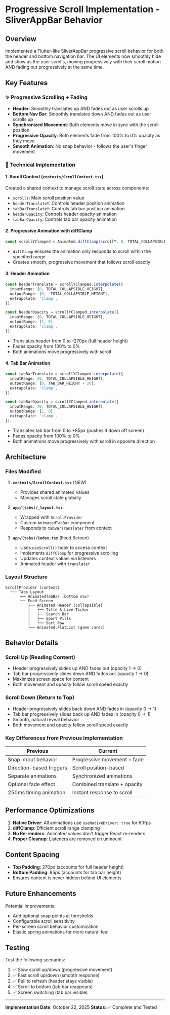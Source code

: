 # Progressive Scroll Implementation - SliverAppBar Behavior

## Overview
Implemented a Flutter-like SliverAppBar progressive scroll behavior for both the header and bottom navigation bar. The UI elements now smoothly hide and show as the user scrolls, moving progressively with their scroll motion AND fading out progressively at the same time.

## Key Features

### ✨ **Progressive Scrolling + Fading**
- **Header**: Smoothly translates up AND fades out as user scrolls up
- **Bottom Nav Bar**: Smoothly translates down AND fades out as user scrolls up
- **Synchronized Movement**: Both elements move in sync with the scroll position
- **Progressive Opacity**: Both elements fade from 100% to 0% opacity as they move
- **Smooth Animation**: No snap behavior - follows the user's finger movement

### 🎯 **Technical Implementation**

#### 1. **Scroll Context** (`contexts/ScrollContext.tsx`)
Created a shared context to manage scroll state across components:
- `scrollY`: Main scroll position value
- `headerTranslateY`: Controls header position animation
- `tabBarTranslateY`: Controls tab bar position animation
- `headerOpacity`: Controls header opacity animation
- `tabBarOpacity`: Controls tab bar opacity animation

#### 2. **Progressive Animation with diffClamp**
```typescript
const scrollYClamped = Animated.diffClamp(scrollY, 0, TOTAL_COLLAPSIBLE_HEIGHT);
```
- `diffClamp` ensures the animation only responds to scroll within the specified range
- Creates smooth, progressive movement that follows scroll exactly

#### 3. **Header Animation**
```typescript
const headerTranslate = scrollYClamped.interpolate({
  inputRange: [0, TOTAL_COLLAPSIBLE_HEIGHT],
  outputRange: [0, -TOTAL_COLLAPSIBLE_HEIGHT],
  extrapolate: 'clamp',
});

const headerOpacity = scrollYClamped.interpolate({
  inputRange: [0, TOTAL_COLLAPSIBLE_HEIGHT],
  outputRange: [1, 0],
  extrapolate: 'clamp',
});
```
- Translates header from 0 to -270px (full header height)
- Fades opacity from 100% to 0%
- Both animations move progressively with scroll

#### 4. **Tab Bar Animation**
```typescript
const tabBarTranslate = scrollYClamped.interpolate({
  inputRange: [0, TOTAL_COLLAPSIBLE_HEIGHT],
  outputRange: [0, TAB_BAR_HEIGHT + 20],
  extrapolate: 'clamp',
});

const tabBarOpacity = scrollYClamped.interpolate({
  inputRange: [0, TOTAL_COLLAPSIBLE_HEIGHT],
  outputRange: [1, 0],
  extrapolate: 'clamp',
});
```
- Translates tab bar from 0 to +85px (pushes it down off screen)
- Fades opacity from 100% to 0%
- Both animations move progressively with scroll in opposite direction

## Architecture

### Files Modified

1. **`contexts/ScrollContext.tsx`** (NEW)
   - Provides shared animated values
   - Manages scroll state globally

2. **`app/(tabs)/_layout.tsx`**
   - Wrapped with `ScrollProvider`
   - Custom `AnimatedTabBar` component
   - Responds to `tabBarTranslateY` from context

3. **`app/(tabs)/index.tsx`** (Feed Screen)
   - Uses `useScroll()` hook to access context
   - Implements `diffClamp` for progressive scrolling
   - Updates context values via listeners
   - Animated header with `translateY`

### Layout Structure

```
ScrollProvider (context)
  └── Tabs Layout
      ├── AnimatedTabBar (bottom nav)
      └── Feed Screen
          ├── Animated Header (collapsible)
          │   ├── Title & Live Ticker
          │   ├── Search Bar
          │   ├── Sport Pills
          │   └── Sort Row
          └── Animated.FlatList (game cards)
```

## Behavior Details

### Scroll Up (Reading Content)
- Header progressively slides up AND fades out (opacity 1 → 0)
- Tab bar progressively slides down AND fades out (opacity 1 → 0)
- Maximizes screen space for content
- Both movement and opacity follow scroll speed exactly

### Scroll Down (Return to Top)
- Header progressively slides back down AND fades in (opacity 0 → 1)
- Tab bar progressively slides back up AND fades in (opacity 0 → 1)
- Smooth, natural reveal behavior
- Both movement and opacity follow scroll speed exactly

### Key Differences from Previous Implementation
| Previous | Current |
|----------|---------|
| Snap in/out behavior | Progressive movement + fade |
| Direction-based triggers | Scroll position-based |
| Separate animations | Synchronized animations |
| Optional fade effect | Combined translate + opacity |
| 250ms timing animation | Instant response to scroll |

## Performance Optimizations

1. **Native Driver**: All animations use `useNativeDriver: true` for 60fps
2. **diffClamp**: Efficient scroll range clamping
3. **No Re-renders**: Animated values don't trigger React re-renders
4. **Proper Cleanup**: Listeners are removed on unmount

## Content Spacing

- **Top Padding**: 270px (accounts for full header height)
- **Bottom Padding**: 85px (accounts for tab bar height)
- Ensures content is never hidden behind UI elements

## Future Enhancements

Potential improvements:
- Add optional snap points at thresholds
- Configurable scroll sensitivity
- Per-screen scroll behavior customization
- Elastic spring animations for more natural feel

## Testing

Test the following scenarios:
1. ✅ Slow scroll up/down (progressive movement)
2. ✅ Fast scroll up/down (smooth response)
3. ✅ Pull to refresh (header stays visible)
4. ✅ Scroll to bottom (tab bar reappears)
5. ✅ Screen switching (tab bar visible)

---

**Implementation Date**: October 22, 2025
**Status**: ✅ Complete and Tested

